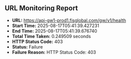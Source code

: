 ## URL Monitoring Report

- **URL:** https://api-gw1-prod1.fisglobal.com/gw/v1/health
- **Start Time:** 2025-08-17T05:41:39.427231
- **End Time:** 2025-08-17T05:41:39.676740
- **Total Time Taken:** 0.249509 seconds
- **HTTP Status Code:** 403
- **Status:** Failure
- **Failure Reason:** HTTP Status Code: 403
